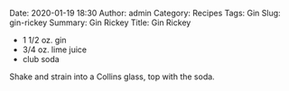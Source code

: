 Date: 2020-01-19 18:30
Author: admin
Category: Recipes
Tags: Gin
Slug: gin-rickey
Summary: Gin Rickey
Title: Gin Rickey

* 1 1/2 oz. gin
* 3/4 oz. lime juice
* club soda

Shake and strain into a Collins glass, top with the soda.


